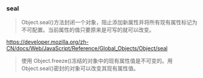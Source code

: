 ### seal

> Object.seal()方法封闭一个对象，阻止添加新属性并将所有现有属性标记为不可配置。当前属性的值只要原来是可写的就可以改变。

https://developer.mozilla.org/zh-CN/docs/Web/JavaScript/Reference/Global_Objects/Object/seal

> 使用 Object.freeze()冻结的对象中的现有属性值是不可变的。用 Object.seal()密封的对象可以改变其现有属性值。
